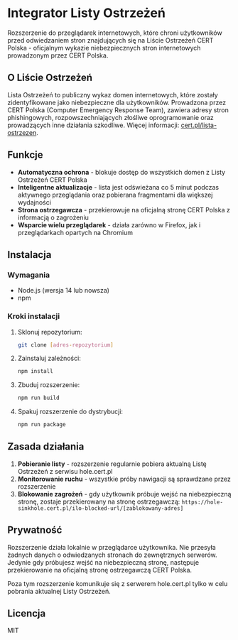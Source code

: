 # Integrator Listy Ostrzeżeń

Rozszerzenie do przeglądarek internetowych, które chroni użytkowników przed odwiedzaniem stron znajdujących się na Liście Ostrzeżeń CERT Polska - oficjalnym wykazie niebezpiecznych stron internetowych prowadzonym przez CERT Polska.

## O Liście Ostrzeżeń

Lista Ostrzeżeń to publiczny wykaz domen internetowych, które zostały zidentyfikowane jako niebezpieczne dla użytkowników. Prowadzona przez CERT Polska (Computer Emergency Response Team), zawiera adresy stron phishingowych, rozpowszechniających złośliwe oprogramowanie oraz prowadzących inne działania szkodliwe. Więcej informacji: [cert.pl/lista-ostrzezen](https://cert.pl/lista-ostrzezen/).

## Funkcje

- **Automatyczna ochrona** - blokuje dostęp do wszystkich domen z Listy Ostrzeżeń CERT Polska
- **Inteligentne aktualizacje** - lista jest odświeżana co 5 minut podczas aktywnego przeglądania oraz pobierana fragmentami dla większej wydajności
- **Strona ostrzegawcza** - przekierowuje na oficjalną stronę CERT Polska z informacją o zagrożeniu
- **Wsparcie wielu przeglądarek** - działa zarówno w Firefox, jak i przeglądarkach opartych na Chromium

## Instalacja

### Wymagania

- Node.js (wersja 14 lub nowsza)
- npm

### Kroki instalacji

1. Sklonuj repozytorium:
   ```bash
   git clone [adres-repozytorium]
   ```

2. Zainstaluj zależności:
   ```bash
   npm install
   ```

3. Zbuduj rozszerzenie:
   ```bash
   npm run build
   ```

4. Spakuj rozszerzenie do dystrybucji:
   ```bash
   npm run package
   ```

## Zasada działania

1. **Pobieranie listy** - rozszerzenie regularnie pobiera aktualną Listę Ostrzeżeń z serwisu hole.cert.pl
2. **Monitorowanie ruchu** - wszystkie próby nawigacji są sprawdzane przez rozszerzenie
3. **Blokowanie zagrożeń** - gdy użytkownik próbuje wejść na niebezpieczną stronę, zostaje przekierowany na stronę ostrzegawczą: `https://hole-sinkhole.cert.pl/ilo-blocked-url/[zablokowany-adres]`

## Prywatność

Rozszerzenie działa lokalnie w przeglądarce użytkownika. Nie przesyła żadnych danych o odwiedzanych stronach do zewnętrznych serwerów. Jedynie gdy próbujesz wejść na niebezpieczną stronę, następuje przekierowanie na oficjalną stronę ostrzegawczą CERT Polska.

Poza tym rozszerzenie komunikuje się z serwerem hole.cert.pl tylko w celu pobrania aktualnej Listy Ostrzeżeń.

## Licencja

MIT